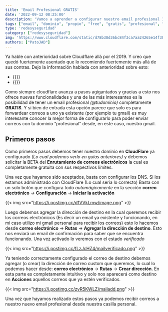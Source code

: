 ```yaml
---
title: 'Email Profesional GRATIS'
date: '2022-09-12 08:25:00'
description: 'Vamos a aprender a configurar nuestro email profesional 100% free en CloudFlare con un dominio propio.'
tags: ["email", "dominio", "propio", "free", "gratis", "profesional", "cloudflare", "configurar", "dns", "mx", "registro"]
type: 'redesyseguridad'
category: ["redesyseguridad"]
img: 'https://www.cloudflare.com/static/d78b38d36bc84f3ca7aa24265e14f381/cloudflare_email_routing.png'
authors: ["PatoJAD"]
---
```


Ya hable con anterioridad sobre Cloudflare allá por el 2019. Y creo que quedó fuertemente asentado que lo recomiendo fuertemente más allá de sus contras. Dejo la información hablada con anterioridad sobre esto:

* {{<textlink text="CloudFlare ¿Que es? Ventajas y Desventajas" url="/programacion/2019/10/cloudflare-que-es-ventajas-y-desventajas/" >}}  
* {{<textlink text="Configurar GitLab Pages con CloudFlare" url="/programacion/2019/11/configurar-gitlab-pages-con-cloudflare/" >}}

Como siempre cloudflare avanza a pasos agigantados y gracias a esto nos ofrece nuevas funcionalidades y una de las más interesantes es la posibilidad de tener un email profesional *(@tudominio)* completamente **GRATIS**. Y si bien de entrada esta opción parece que solo es para forwardear correos a uno ya existente (por ejemplo tu gmail) es muy interesante conocer la mejor forma de configurarlo para poder enviar correos con tu dominio “profesional” desde, en este caso, nuestro gmail.

## Primeros pasos

Como primeros pasos debemos tener nuestro dominio en **CloudFlare** ya configurado *(Lo cual podemos verlo en guías anteriores)* y debemos solicitar la BETA del **Enrutamiento de correos electrónicos** la cual es completamente gratuita con sus respectivos límites.

Una vez que hayamos sido aceptados, basta con configurar los DNS. Si los estamos administrado con CloudFlare (Lo cual sería lo correcto) Basta con un solo botón que configura todo *automágicamente* en la sección **correo electrónico** -> **Configuración** -> **Iniciar la activación**

{{< img src="https://i.postimg.cc/d1VVkLmw/image.png" >}}

Luego debemos agregar la dirección de destino en la cual queremos recibir los correos electrónicos (Es decir un email ya existente y funcionando, en mi caso utilizo mi gmail personal para recibir los correos) esto lo hacemos desde **correo electrónico** -> **Rutas** -> **Agregar la dirección de destino**. Esto nos enviará un email de confirmación para saber que se encuentra funcionando. Una vez activado lo veremos con el estado *verificado* 

{{< img src="https://i.postimg.cc/fLzJcHZ4/mailverificado.png" >}}

Ya teniendo correctamente configurado el correo de destino debemos agregar (o crear) la dirección de correo custom que queremos, lo cual lo podemos hacer desde: **correo electrónico** -> **Rutas** -> **Crear dirección**. En esta parte es completamente intuitivo y solo nos aparecerá como destino en **Acciones** aquellos correos que ya estén verificados.

{{< img src="https://i.postimg.cc/zvR5KWLZ/mailadd.png" >}}


Una vez que hayamos realizado estos pasos ya podemos recibir correos a nuestro nuevo email profesional desde nuestra casilla personal.
